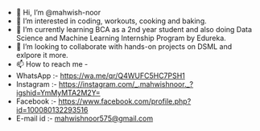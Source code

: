 - 👋 Hi, I’m @mahwish-noor
- 👀 I’m interested in coding, workouts, cooking and baking.
- 🌱 I’m currently learning BCA as a 2nd year student and also doing Data Science and Machine Learning Internship Program by Edureka.
- 💞️ I’m looking to collaborate with hands-on projects on DSML and exlpore it more.
- 📫 How to reach me - 
- WhatsApp :- https://wa.me/qr/Q4WUFC5HC7PSH1
- Instagram :- https://instagram.com/_.mahwishnoor._?igshid=YmMyMTA2M2Y=
- Facebook :-  https://www.facebook.com/profile.php?id=100080132293516
- E-mail id :- mahwishnoor575@gmail.com

<!---
mahwish-noor/mahwish-noor is a ✨ special ✨ repository because its `README.md` (this file) appears on your GitHub profile.
You can click the Preview link to take a look at your changes.
--->
